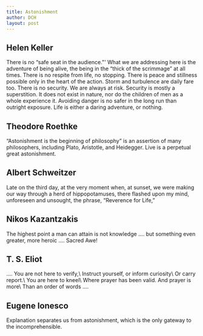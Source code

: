 ```yaml
---
title: Astonishment
author: DCH
layout: post
---
```

## Helen Keller

There is no “safe seat in the audience."' What we are addressing here is the adventure of being alive, the being in the “thick of the scrimmage” at all times. There is no respite from life, no stopping. There is peace and stillness possible only in the heart of the action. Storm and turbulence are daily fare too. There is no security. We are always at risk.
Security is mostly a superstition. It does not exist in nature, nor do the children of men as a whole experience it. Avoiding danger is no safer in the long run than outright exposure. Life is either a daring adventure, or nothing.

## Theodore Roethke

“Astonishment is the beginning of philosophy” is an assertion of many philosophers, including Plato, Aristotle, and Heidegger.
Live is a perpetual great astonishment.

## Albert Schweitzer

Late on the third day, at the very moment when, at sunset, we were making our way through a herd of hippopotamuses, there flashed upon my mind, unforeseen and unsought, the phrase, “Reverence for Life,”

## Nikos Kazantzakis

The highest point a man can attain is not knowledge …. but something even greater, more heroic …. Sacred Awe!

## T. S. Eliot

…. You are not here to verify,\\
Instruct yourself, or inform curiosity\\
Or carry report.\\
You are here to kneel\\
Where prayer has been valid. And prayer is more\\
Than an order of words ….

## Eugene Ionesco
Explanation separates us from astonishment, which is the only gateway to the incomprehensible.
